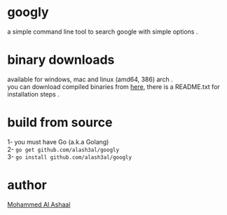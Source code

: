 # googly
a simple command line tool to search google with simple options .

# binary downloads
available for windows, mac and linux (amd64, 386) arch .   
you can download compiled binaries from [here](https://www.dropbox.com/sh/otex59ts7ic2nen/AADt8jZdfmJdCpJNXK1M-AW9a?dl=0), there is a README.txt for installation steps .

# build from source
1- you must have Go (a.k.a Golang)   
2- `go get github.com/alash3al/googly`  
3- `go install github.com/alash3al/googly`  

# author
[Mohammed Al Ashaal](http://alash3al.xyz)
